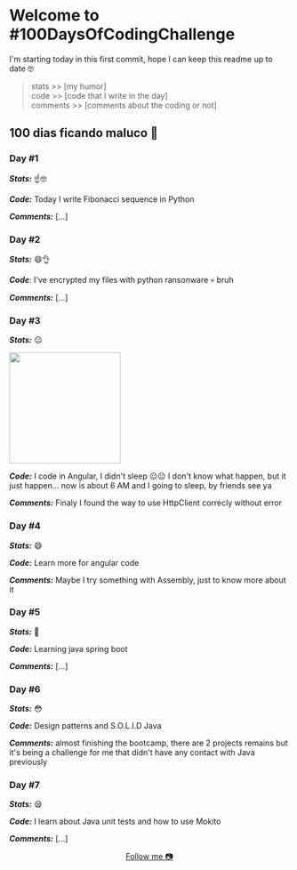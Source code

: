 # Welcome to #100DaysOfCodingChallenge

I'm starting today in this first commit, hope I can keep this readme up to date 🤓

> stats >> [my humor] <br>
> code >> [code that I write in the day] <br>
> comments >> [comments about the coding or not]

## 100 dias ficando maluco 🤡

### Day #1

***Stats:*** ☝🤓

***Code:*** Today I write Fibonacci sequence in Python

***Comments:*** [...]

### Day #2

***Stats:*** 😄👌

***Code***: I've encrypted my files with python ransonware 💀 bruh

***Comments:*** [...]

### Day #3

***Stats:*** 😐 <div><img height="200px" src="https://media.textadventures.co.uk/coverart/96f63f70-9414-4b82-98ac-59bf0a654b14%20cover.jpg"></div>

***Code:*** I code in Angular, I didn't sleep 😐😐 I don't know what happen, but it just happen... now is about 6 AM and I going to sleep, by friends see ya

***Comments:*** Finaly I found the way to use HttpClient correcly without error

### Day #4

***Stats:*** 😄

***Code:*** Learn more for angular code

***Comments:*** Maybe I try something with Assembly, just to know more about it

### Day #5

***Stats:*** 🤔

***Code:*** Learning java spring boot

***Comments:*** [...]

### Day #6

***Stats:*** 😳

***Code:*** Design patterns and S.O.L.I.D Java

***Comments:*** almost finishing the bootcamp, there are 2 projects remains but it's being a challenge for me that didn't have any contact with Java previously

### Day #7

***Stats:*** 😪

***Code:*** I learn about Java unit tests and how to use Mokito

***Comments:*** [...]

<!-- 
### Day #8

***Stats:***

***Code:***

***Comments:*** [...]

### Day #9

***Stats:***

***Code:***

***Comments:*** [...]

### Day #10

***Stats:***

***Code:***

***Comments:*** [...]

### Day #11

***Stats:***

***Code:***

***Comments:*** [...]

### Day #12

***Stats:***

***Code:***

***Comments:*** [...]

### Day #13

***Stats:***

***Code:***

***Comments:*** [...]

### Day #14

***Stats:***

***Code:***

***Comments:*** [...]

### Day #15

***Stats:***

***Code:***

***Comments:*** [...]

### Day #16

***Stats:***

***Code:***

***Comments:*** [...]

### Day #17

***Stats:***

***Code:***

***Comments:*** [...]

### Day #18

***Stats:***

***Code:***

***Comments:*** [...]

### Day #19

***Stats:***

***Code:***

***Comments:*** [...]

### Day #20

***Stats:***

***Code:***

***Comments:*** [...]

### Day #21

***Stats:***

***Code:***

***Comments:*** [...]

### Day #22

***Stats:***

***Code:***

***Comments:*** [...]

### Day #23

***Stats:***

***Code:***

***Comments:*** [...]

### Day #24

***Stats:***

***Code:***

***Comments:*** [...]

### Day #25

***Stats:***

***Code:***

***Comments:*** [...]

### Day #26

***Stats:***

***Code:***

***Comments:*** [...]

### Day #27

***Stats:***

***Code:***

***Comments:*** [...]

### Day #28

***Stats:***

***Code:***

***Comments:*** [...]

### Day #29

***Stats:***

***Code:***

***Comments:*** [...]

### Day #30

***Stats:***

***Code:***

***Comments:*** [...]

### Day #31

***Stats:***

***Code:***

***Comments:*** [...]

### Day #32

***Stats:***

***Code:***

***Comments:*** [...]

### Day #33

***Stats:***

***Code:***

***Comments:*** [...]

### Day #34

***Stats:***

***Code:***

***Comments:*** [...]

### Day #35

***Stats:***

***Code:***

***Comments:*** [...]

### Day #36

***Stats:***

***Code:***

***Comments:*** [...]

### Day #37

***Stats:***

***Code:***

***Comments:*** [...]

### Day #38

***Stats:***

***Code:***

***Comments:*** [...]

### Day #39

***Stats:***

***Code:***

***Comments:*** [...]

### Day #40

***Stats:***

***Code:***

***Comments:*** [...]

### Day #41

***Stats:***

***Code:***

***Comments:*** [...]

### Day #42

***Stats:***

***Code:***

***Comments:*** [...]

### Day #43

***Stats:***

***Code:***

***Comments:*** [...]

### Day #44

***Stats:***

***Code:***

***Comments:*** [...]

### Day #45

***Stats:***

***Code:***

***Comments:*** [...]

### Day #46

***Stats:***

***Code:***

***Comments:*** [...]

### Day #47

***Stats:***

***Code:***

***Comments:*** [...]

### Day #48

***Stats:***

***Code:***

***Comments:*** [...]

### Day #49

***Stats:***

***Code:***

***Comments:*** [...]

### Day #50

***Stats:***

***Code:***

***Comments:*** [...]

### Day #51

***Stats:***

***Code:***

***Comments:*** [...]

### Day #52

***Stats:***

***Code:***

***Comments:*** [...]

### Day #53

***Stats:***

***Code:***

***Comments:*** [...]

### Day #54

***Stats:***

***Code:***

***Comments:*** [...]

### Day #55

***Stats:***

***Code:***

***Comments:*** [...]

### Day #56

***Stats:***

***Code:***

***Comments:*** [...]

### Day #57

***Stats:***

***Code:***

***Comments:*** [...]

### Day #58

***Stats:***

***Code:***

***Comments:*** [...]

### Day #59

***Stats:***

***Code:***

***Comments:*** [...]

### Day #60

***Stats:***

***Code:***

***Comments:*** [...]

### Day #61

***Stats:***

***Code:***

***Comments:*** [...]

### Day #62

***Stats:***

***Code:***

***Comments:*** [...]

### Day #63

***Stats:***

***Code:***

***Comments:*** [...]

### Day #64

***Stats:***

***Code:***

***Comments:*** [...]

### Day #65

***Stats:***

***Code:***

***Comments:*** [...]

### Day #66

***Stats:***

***Code:***

***Comments:*** [...]

### Day #67

***Stats:***

***Code:***

***Comments:*** [...]

### Day #68

***Stats:***

***Code:***

***Comments:*** [...]

### Day #69

***Stats:***

***Code:***

***Comments:*** [...]

### Day #70

***Stats:***

***Code:***

***Comments:*** [...]

### Day #71

***Stats:***

***Code:***

***Comments:*** [...]

### Day #72

***Stats:***

***Code:***

***Comments:*** [...]

### Day #73

***Stats:***

***Code:***

***Comments:*** [...]

### Day #74

***Stats:***

***Code:***

***Comments:*** [...]

### Day #75

***Stats:***

***Code:***

***Comments:*** [...]

### Day #76

***Stats:***

***Code:***

***Comments:*** [...]

### Day #77

***Stats:***

***Code:***

***Comments:*** [...]

### Day #78

***Stats:***

***Code:***

***Comments:*** [...]

### Day #79

***Stats:***

***Code:***

***Comments:*** [...]

### Day #80

***Stats:***

***Code:***

***Comments:*** [...]

### Day #81

***Stats:***

***Code:***

***Comments:*** [...]

### Day #82

***Stats:***

***Code:***

***Comments:*** [...]

### Day #83

***Stats:***

***Code:***

***Comments:*** [...]

### Day #84

***Stats:***

***Code:***

***Comments:*** [...]

### Day #85

***Stats:***

***Code:***

***Comments:*** [...]

### Day #86

***Stats:***

***Code:***

***Comments:*** [...]

### Day #87

***Stats:***

***Code:***

***Comments:*** [...]

### Day #88

***Stats:***

***Code:***

***Comments:*** [...]

### Day #89

***Stats:***

***Code:***

***Comments:*** [...]

### Day #90

***Stats:***

***Code:***

***Comments:*** [...]

### Day #91

***Stats:***

***Code:***

***Comments:*** [...]

### Day #92

***Stats:***

***Code:***

***Comments:*** [...]

### Day #93

***Stats:***

***Code:***

***Comments:*** [...]

### Day #94

***Stats:***

***Code:***

***Comments:*** [...]

### Day #95

***Stats:***

***Code:***

***Comments:*** [...]

### Day #96

***Stats:***

***Code:***

***Comments:*** [...]

### Day #97

***Stats:***

***Code:***

***Comments:*** [...]

### Day #98

***Stats:***

***Code:***

***Comments:*** [...]

### Day #99

***Stats:***

***Code:***

***Comments:*** [...]

### Day #100

***Stats:***

***Code:***

***Comments:*** [...] -->

<div align="center">
<a href="https://www.instagram.com/devsan.bat">
    Follow me 📷
</a>
</div>